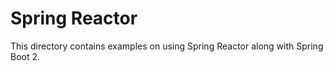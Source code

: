 # Spring Reactor

This directory contains examples on using Spring Reactor along with Spring Boot 2.

